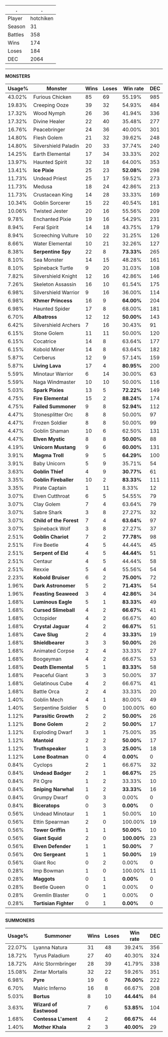 .|.
|-|-
Player|hotchiken
Season|31
Battles|358
Wins|174
Loses|184
DEC|2064

---
**MONSTERS**

Usage%|Monster|Wins|Loses|Win rate|DEC|
-|-|-|-|-|-|
43.02%|Furious Chicken|85|69|55.19%|985|
19.83%|Creeping Ooze|39|32|54.93%|484|
17.32%|Wood Nymph|26|36|41.94%|336|
17.32%|Divine Healer|22|40|35.48%|277|
16.76%|Peacebringer|24|36|40.00%|301|
14.80%|Flesh Golem|21|32|39.62%|248|
14.80%|Silvershield Paladin|20|33|37.74%|240|
14.25%|Earth Elemental|17|34|33.33%|202|
13.97%|Haunted Spirit|32|18|64.00%|353|
13.41%|**Ice Pixie**|25|23|**52.08%**|298|
11.73%|Undead Priest|25|17|59.52%|273|
11.73%|Medusa|18|24|42.86%|213|
11.73%|Crustacean King|14|28|33.33%|169|
10.34%|Goblin Sorcerer|15|22|40.54%|181|
10.06%|Twisted Jester|20|16|55.56%|209|
9.78%|Enchanted Pixie|19|16|54.29%|231|
8.94%|Feral Spirit|14|18|43.75%|179|
8.94%|Screeching Vulture|10|22|31.25%|126|
8.66%|Water Elemental|10|21|32.26%|127|
8.38%|**Serpentine Spy**|22|8|**73.33%**|265|
8.10%|Sea Monster|14|15|48.28%|161|
8.10%|Spineback Turtle|9|20|31.03%|108|
7.82%|Silvershield Knight|12|16|42.86%|146|
7.26%|Skeleton Assassin|16|10|61.54%|175|
6.98%|Silvershield Warrior|9|16|36.00%|114|
6.98%|**Khmer Princess**|16|9|**64.00%**|204|
6.98%|Haunted Spider|17|8|68.00%|181|
6.70%|**Albatross**|12|12|**50.00%**|143|
6.42%|Silvershield Archers|7|16|30.43%|91|
6.15%|Stone Golem|11|11|50.00%|120|
6.15%|Cocatrice|14|8|63.64%|177|
6.15%|Kobold Miner|14|8|63.64%|182|
5.87%|Cerberus|12|9|57.14%|159|
5.87%|**Living Lava**|17|4|**80.95%**|200|
5.59%|Minotaur Warrior|6|14|30.00%|63|
5.59%|Naga Windmaster|10|10|50.00%|116|
5.03%|**Spark Pixies**|13|5|**72.22%**|149|
4.75%|**Fire Elemental**|15|2|**88.24%**|174|
4.75%|**Failed Summoner**|9|8|**52.94%**|112|
4.47%|Stonesplitter Orc|8|8|50.00%|97|
4.47%|Frozen Soldier|8|8|50.00%|99|
4.47%|Goblin Shaman|10|6|62.50%|131|
4.47%|**Elven Mystic**|8|8|**50.00%**|88|
4.19%|**Unicorn Mustang**|9|6|**60.00%**|131|
3.91%|**Magma Troll**|9|5|**64.29%**|100|
3.91%|Baby Unicorn|5|9|35.71%|54|
3.63%|**Goblin Thief**|4|9|**30.77%**|61|
3.35%|**Goblin Fireballer**|10|2|**83.33%**|111|
3.35%|Pirate Captain|1|11|8.33%|12|
3.07%|Elven Cutthroat|6|5|54.55%|79|
3.07%|Clay Golem|7|4|63.64%|79|
3.07%|Sabre Shark|3|8|27.27%|32|
3.07%|**Child of the Forest**|7|4|**63.64%**|97|
3.07%|Spineback Wolf|3|8|27.27%|37|
2.51%|**Goblin Chariot**|7|2|**77.78%**|98|
2.51%|Fire Beetle|4|5|44.44%|45|
2.51%|**Serpent of Eld**|4|5|**44.44%**|51|
2.51%|Centaur|4|5|44.44%|58|
2.51%|Rexxie|5|4|55.56%|54|
2.23%|**Kobold Bruiser**|6|2|**75.00%**|72|
1.96%|**Dark Astronomer**|5|2|**71.43%**|54|
1.96%|**Feasting Seaweed**|3|4|**42.86%**|34|
1.68%|**Luminous Eagle**|5|1|**83.33%**|49|
1.68%|**Cursed Slimeball**|4|2|**66.67%**|41|
1.68%|Octopider|4|2|66.67%|40|
1.68%|**Crystal Jaguar**|4|2|**66.67%**|51|
1.68%|**Cave Slug**|2|4|**33.33%**|19|
1.68%|**Shieldbearer**|3|3|**50.00%**|26|
1.68%|Animated Corpse|2|4|33.33%|27|
1.68%|Boogeyman|4|2|66.67%|53|
1.68%|**Death Elemental**|5|1|**83.33%**|58|
1.68%|Peaceful Giant|3|3|50.00%|37|
1.68%|Gelatinous Cube|4|2|66.67%|41|
1.68%|Battle Orca|2|4|33.33%|20|
1.40%|Goblin Mech|4|1|80.00%|49|
1.40%|Serpentine Soldier|5|0|100.00%|60|
1.12%|**Parasitic Growth**|2|2|**50.00%**|26|
1.12%|**Bone Golem**|2|2|**50.00%**|17|
1.12%|Exploding Dwarf|3|1|75.00%|35|
1.12%|**Mantoid**|2|2|**50.00%**|17|
1.12%|**Truthspeaker**|1|3|**25.00%**|18|
1.12%|**Lone Boatman**|0|4|**0.00%**|0|
0.84%|Cyclops|2|1|66.67%|32|
0.84%|**Undead Badger**|2|1|**66.67%**|25|
0.84%|Pit Ogre|1|2|33.33%|10|
0.84%|**Sniping Narwhal**|1|2|**33.33%**|16|
0.84%|Grumpy Dwarf|0|3|0.00%|0|
0.84%|**Biceratops**|0|3|**0.00%**|0|
0.56%|Undead Minotaur|1|1|50.00%|10|
0.56%|Ettin Spearman|2|0|100.00%|19|
0.56%|**Tower Griffin**|1|1|**50.00%**|10|
0.56%|**Giant Squid**|2|0|**100.00%**|23|
0.56%|**Elven Defender**|1|1|**50.00%**|7|
0.56%|**Orc Sergeant**|1|1|**50.00%**|19|
0.56%|Giant Roc|0|2|0.00%|0|
0.28%|Imp Bowman|1|0|100.00%|11|
0.28%|**Maggots**|0|1|**0.00%**|0|
0.28%|Beetle Queen|0|1|0.00%|0|
0.28%|Gremlin Blaster|0|1|0.00%|0|
0.28%|**Tortisian Fighter**|0|1|**0.00%**|0|

---
**SUMMONERS**

Usage%|Summoner|Wins|Loses|Win rate|DEC|
-|-|-|-|-|-|
22.07%|Lyanna Natura|31|48|39.24%|356|
18.72%|Tyrus Paladium|27|40|40.30%|324|
18.72%|Alric Stormbringer|28|39|41.79%|338|
15.08%|Zintar Mortalis|32|22|59.26%|351|
6.98%|**Pyre**|19|6|**76.00%**|222|
6.70%|Malric Inferno|16|8|66.67%|208|
5.03%|**Bortus**|8|10|**44.44%**|84|
3.63%|**Wizard of Eastwood**|7|6|**53.85%**|104|
1.68%|**Contessa L'ament**|4|2|**66.67%**|44|
1.40%|**Mother Khala**|2|3|**40.00%**|29|
